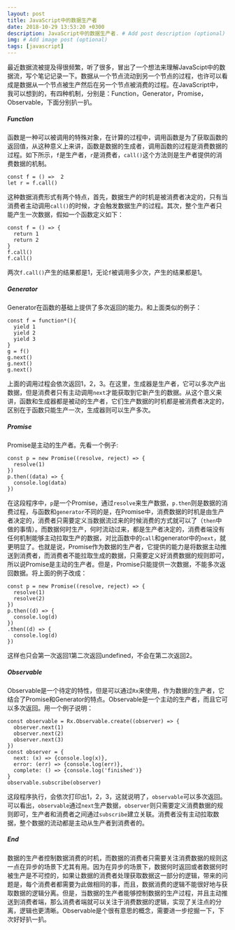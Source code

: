 ```yaml
---
layout: post
title: JavaScript中的数据生产者
date: 2018-10-29 13:53:20 +0300
description: JavaScript中的数据生产者. # Add post description (optional)
img: # Add image post (optional)
tags: [javascript]
---
```


最近数据流被提及得很频繁，听了很多，冒出了一个想法来理解JavaScipt中的数据流，写个笔记记录一下。数据从一个节点流动到另一个节点的过程，也许可以看成是数据从一个节点被生产然后在另一个节点被消费的过程。在JavaScript中，我可以想到的，有四种机制，分别是：Function，Generator，Promise，Observable，下面分别扒一扒。

##### Function
函数是一种可以被调用的特殊对象，在计算的过程中，调用函数是为了获取函数的返回值，从这种意义上来讲，函数是数据的生成者，调用函数的过程是消费数据的过程。如下所示，`f`是生产者，`r`是消费者，`call()`这个方法则是生产者提供的消费数据的机制。

```
const f = () =>  2
let r = f.call()
```
这种数据消费形式有两个特点，首先，数据生产的时机是被消费者决定的，只有当消费者主动调用`call()`的时候，才会触发数据生产的过程。其次，整个生产者只能产生一次数据，假如一个函数定义如下：

```
const f = () => {
  return 1
  return 2
}
f.call()
f.call()
```
两次`f.call()`产生的结果都是1，无论`f`被调用多少次，产生的结果都是1。

##### Generator
Generator在函数的基础上提供了多次返回的能力。和上面类似的例子：

```
const f = function*(){
  yield 1
  yield 2
  yield 3
}
g = f()
g.next()
g.next()
g.next()
```
上面的调用过程会依次返回1，2，3。在这里，生成器是生产者，它可以多次产出数据，但是消费者只有主动调用`next`才能获取到它新产生的数据。从这个意义来讲，函数和生成器都是被动的生产者，它们生产数据的时机都是被消费者决定的，区别在于函数只能生产一次，生成器则可以生产多次。
##### Promise
Promise是主动的生产者。先看一个例子:

```
const p = new Promise((resolve, reject) => {
  resolve(1)
})
p.then((data) => {
  console.log(data)
})
```
在这段程序中，`p`是一个Promise，通过`resolve`来生产数据，`p.then`则是数据的消费过程，与函数和`generator`不同的是，在Promise中，消费数据的时机是由生产者决定的，消费者只需要定义当数据流过来的时候消费的方式就可以了（`then`中做的事情）。而数据何时生产，何时流动过来，都是生产者决定的，消费者端没有任何机制能够主动拉取生产的数据，对比函数中的`call`和generator中的`next`，就更明显了。也就是说，Promise作为数据的生产者，它提供的能力是将数据主动推送到消费者，而消费者不能拉取生成的数据，只需要定义好消费数据的规则即可，所以说Promise是主动的生产者。但是，Promise只能提供一次数据，不能多次返回数据。将上面的例子改成：

```
const p = new Promise((resolve, reject) => {
  resolve(1)
  resolve(2)
})
p.then((d) => {
  console.log(d)
})
.then((d) => {
  console.log(d)
})
```
这样也只会第一次返回1第二次返回undefined，不会在第二次返回2。

##### Observable
Observable是一个待定的特性，但是可以通过`Rx`来使用，作为数据的生产者，它结合了Promise和Generator的特点。Observable是一个主动的生产者，而且它可以多次返回。用一个例子说明：

```
const observable = Rx.Observable.create((observer) => {
  observer.next(1)
  observer.next(2)
  observer.next(3)
})
const observer = {
  next: (x) => {console.log(x)},
  error: (err) => {console.log(err)},
  complete: () => {console.log('finished')}
}
observable.subscribe(observer)
```
这段程序执行，会依次打印出1，2，3，这就说明了，`observable`可以多次返回。可以看出，`observable`通过`next`生产数据，`observer`则只需要定义消费数据的规则即可，生产者和消费者之间通过`subscribe`建立关联。消费者没有主动拉取数据，整个数据的流动都是主动从生产者到消费者的。

##### End
数据的生产者控制数据消费的时机，而数据的消费者只需要关注消费数据的规则这一点在异步的场景下尤其有用。因为在异步的场景下，数据何时返回或者数据何时被生产是不可控的，如果让数据的消费者处理获取数据这一部分的逻辑，带来的问题是，每个消费者都需要为此做相同的事，而且，数据消费的逻辑不能很好地与获取数据的逻辑分离。但是，当数据的生产者能够控制数据的生产过程，并且主动推送到消费者端，那么消费者端就可以关注于消费数据的逻辑，实现了关注点的分离，逻辑也更清晰。Observable是个很有意思的概念，需要进一步挖掘一下，下次好好扒一扒。
